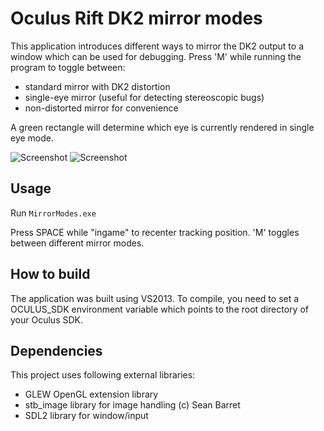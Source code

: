 Oculus Rift DK2 mirror modes
================

This application introduces different ways to mirror the DK2 output to a window which can be used for debugging. Press 'M' while running the program to toggle between:
- standard mirror with DK2 distortion
- single-eye mirror (useful for detecting stereoscopic bugs)
- non-distorted mirror for convenience

A green rectangle will determine which eye is currently rendered in single eye mode.

![Screenshot](http://kondrak.info/images/vr_mirror1.png?raw=true)
![Screenshot](http://kondrak.info/images/vr_mirror2.png?raw=true)

Usage
-----
Run <code>MirrorModes.exe</code>

Press SPACE while "ingame" to recenter tracking position. 'M' toggles between different mirror modes.

How to build
-------
The application was built using VS2013. To compile, you need to set a OCULUS_SDK environment variable which points to the root directory of your Oculus SDK.

Dependencies
-------
This project uses following external libraries:

- GLEW OpenGL extension library
- stb_image library for image handling (c) Sean Barret
- SDL2 library for window/input 
